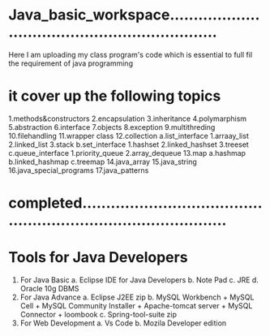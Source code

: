 # Java_basic_workspace...............................................................
Here I am uploading my class program's code which is essential to full fil the requirement of java programming
# it cover up the following topics
1.methods&constructors
2.encapsulation
3.inheritance
4.polymarphism
5.abstraction
6.interface
7.objects
8.exception
9.multithreding
10.filehandling
11.wrapper class
12.collection
  a.list_interface
    1.arraay_list
    2.linked_list
    3.stack
  b.set_interface
    1.hashset
    2.linked_hashset
    3.treeset
  c.queue_interface
    1.priority_queue
    2.array_dequeue
 13.map
   a.hashmap
   b.linked_hashmap
   c.treemap
 14.java_array
 15.java_string
 16.java_special_programs
 17.java_patterns
 # completed....................................................................................

 # Tools for Java Developers
  1. For Java Basic
       a. Eclipse IDE for Java Developers
       b. Note Pad
       c. JRE
       d. Oracle 10g DBMS
  2. For Java Advance
     a. Eclipse J2EE zip
     b. MySQL Workbench + MySQL Cell + MySQL Community Installer + Apache-tomcat server + MySQL Connector + loombook
     c. Spring-tool-suite zip
 3. For Web Development
     a. Vs Code
     b. Mozila Developer edition 
